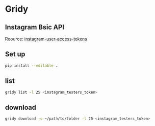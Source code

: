 # Gridy

## Instagram Bsic API

Reource: [instagram-user-access-tokens](https://developers.facebook.com/docs/instagram-basic-display-api/overview#instagram-user-access-tokens)

## Set up

```bash
pip install --editable .
```

## list

```bash
gridy list -l 25 <instagram_testers_token>
```

## download

```bash
gridy download -o ~/path/to/folder -l 25 <instagram_testers_token>
```
